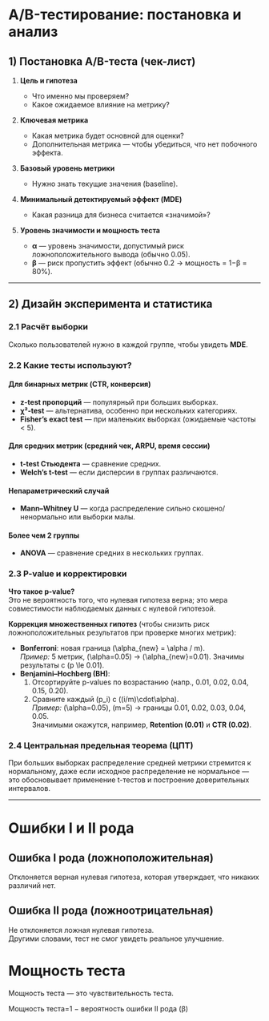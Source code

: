 # A/B-тестирование: постановка и анализ

## 1) Постановка A/B-теста (чек-лист)
1. **Цель и гипотеза**
   - Что именно мы проверяем?
   - Какое ожидаемое влияние на метрику?

2. **Ключевая метрика**
   - Какая метрика будет основной для оценки?
   - Дополнительная метрика — чтобы убедиться, что нет побочного эффекта.

3. **Базовый уровень метрики**
   - Нужно знать текущие значения (baseline).

4. **Минимальный детектируемый эффект (MDE)**
   - Какая разница для бизнеса считается «значимой»?

5. **Уровень значимости и мощность теста**
   - **α** — уровень значимости, допустимый риск ложноположительного вывода (обычно 0.05).
   - **β** — риск пропустить эффект (обычно 0.2 → мощность = 1−β = 80%).

---

## 2) Дизайн эксперимента и статистика

### 2.1 Расчёт выборки
Сколько пользователей нужно в каждой группе, чтобы увидеть **MDE**.

### 2.2 Какие тесты используют?

#### Для бинарных метрик (CTR, конверсия)
- **z-test пропорций** — популярный при больших выборках.  
- **χ²-test** — альтернатива, особенно при нескольких категориях.  
- **Fisher’s exact test** — при маленьких выборках (ожидаемые частоты < 5).

#### Для средних метрик (средний чек, ARPU, время сессии)
- **t-test Стьюдента** — сравнение средних.  
- **Welch’s t-test** — если дисперсии в группах различаются.

#### Непараметрический случай
- **Mann–Whitney U** — когда распределение сильно скошено/ненормально или выборки малы.

#### Более чем 2 группы
- **ANOVA** — сравнение средних в нескольких группах.

### 2.3 P-value и корректировки

**Что такое p-value?**  
Это не вероятность того, что нулевая гипотеза верна; это мера совместимости наблюдаемых данных с нулевой гипотезой.

**Коррекция множественных гипотез** (чтобы снизить риск ложноположительных результатов при проверке многих метрик):
- **Bonferroni**: новая граница \(\alpha_{new} = \alpha / m\).  
  *Пример:* 5 метрик, \(\alpha=0.05\) → \(\alpha_{new}=0.01\). Значимы результаты с \(p \le 0.01\).
- **Benjamini–Hochberg (BH)**:  
  1) Отсортируйте p-values по возрастанию (напр., 0.01, 0.02, 0.04, 0.15, 0.20).  
  2) Сравните каждый \(p_i\) с \((i/m)\cdot\alpha\).  
  *Пример:* \(\alpha=0.05\), \(m=5\) → границы 0.01, 0.02, 0.03, 0.04, 0.05.  
  Значимыми окажутся, например, **Retention (0.01)** и **CTR (0.02)**.

### 2.4 Центральная предельная теорема (ЦПТ)
При больших выборках распределение средней метрики стремится к нормальному, даже если исходное распределение не нормальное — это обосновывает применение t-тестов и построение доверительных интервалов.

---

# Ошибки I и II рода

## Ошибка I рода (ложноположительная)
Отклоняется верная нулевая гипотеза, которая утверждает, что никаких различий нет.

## Ошибка II рода (ложноотрицательная)
Не отклоняется ложная нулевая гипотеза.  
Другими словами, тест не смог увидеть реальное улучшение.


# Мощность теста
Мощность теста — это чувствительность теста.
 
Мощность теста=1 − вероятность ошибки II рода (β)

